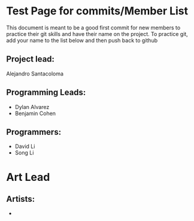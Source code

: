 # Test Page for commits/Member List
This document is meant to be a good first commit for new members to practice their git skills and have their name on the project. To practice git, add your name to the list below and then push back to github

## Project lead: 
Alejandro Santacoloma

## Programming Leads:
* Dylan Alvarez
* Benjamin Cohen

## Programmers:
* David Li
* Song Li

# Art Lead

## Artists:
*